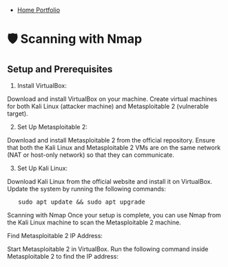 - <a href="https://github.com/rafa0c">Home Portfolio</a>

# 🛡️ Scanning with Nmap

## Setup and Prerequisites

1. Install VirtualBox:

Download and install VirtualBox on your machine.
Create virtual machines for both Kali Linux (attacker machine) and Metasploitable 2 (vulnerable target).

2. Set Up Metasploitable 2:

Download and install Metasploitable 2 from the official repository.
Ensure that both the Kali Linux and Metasploitable 2 VMs are on the same network (NAT or host-only network) so that they can communicate.

3. Set Up Kali Linux:

Download Kali Linux from the official website and install it on VirtualBox.
Update the system by running the following commands:

<pre>   sudo apt update && sudo apt upgrade  </pre>

Scanning with Nmap
Once your setup is complete, you can use Nmap from the Kali Linux machine to scan the Metasploitable 2 machine.

Find Metasploitable 2 IP Address:

Start Metasploitable 2 in VirtualBox.
Run the following command inside Metasploitable 2 to find the IP address:









